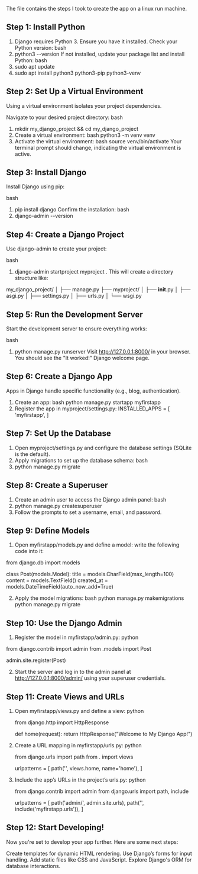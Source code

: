 The file contains the steps I took to create the app on a linux run machine.


## Step 1: Install Python
1. Django requires Python 3. Ensure you have it installed. Check your Python version:
   bash
2. python3 --version
   If not installed, update your package list and install Python:
   bash
3. sudo apt update
4. sudo apt install python3 python3-pip python3-venv

## Step 2: Set Up a Virtual Environment
Using a virtual environment isolates your project dependencies.

Navigate to your desired project directory:
bash
1. mkdir my_django_project && cd my_django_project
2. Create a virtual environment:
   bash
   python3 -m venv venv
3. Activate the virtual environment:
   bash
   source venv/bin/activate
   Your terminal prompt should change, indicating the virtual environment is active.

## Step 3: Install Django
Install Django using pip:

bash
1. pip install django
   Confirm the installation:
   bash
2. django-admin --version

## Step 4: Create a Django Project
Use django-admin to create your project:

bash
1. django-admin startproject myproject .
   This will create a directory structure like:

my_django_project/
│
├── manage.py
├── myproject/
│   ├── __init__.py
│   ├── asgi.py
│   ├── settings.py
│   ├── urls.py
│   └── wsgi.py

## Step 5: Run the Development Server
Start the development server to ensure everything works:

bash
1. python manage.py runserver
   Visit http://127.0.0.1:8000/ in your browser. You should see the "It worked!" Django welcome page.

## Step 6: Create a Django App
Apps in Django handle specific functionality (e.g., blog, authentication).

1. Create an app:
   bash
   python manage.py startapp myfirstapp
2. Register the app in myproject/settings.py:
    INSTALLED_APPS = [
    'myfirstapp',
   ]

## Step 7: Set Up the Database
1. Open myproject/settings.py and configure the database settings (SQLite is the default).
2. Apply migrations to set up the database schema:
   bash
3. python manage.py migrate

## Step 8: Create a Superuser
1. Create an admin user to access the Django admin panel:
   bash
2. python manage.py createsuperuser
3. Follow the prompts to set a username, email, and password.

## Step 9: Define Models
1. Open myfirstapp/models.py and define a model:
write the following code into it:

from django.db import models

class Post(models.Model):
    title = models.CharField(max_length=100)
    content = models.TextField()
    created_at = models.DateTimeField(auto_now_add=True)
    
2. Apply the model migrations:
   bash
   python manage.py makemigrations
   python manage.py migrate
   
## Step 10: Use the Django Admin
1. Register the model in myfirstapp/admin.py:
   python

from django.contrib import admin
from .models import Post

admin.site.register(Post)

2. Start the server and log in to the admin panel at http://127.0.0.1:8000/admin/ using your superuser credentials.

## Step 11: Create Views and URLs
1. Open myfirstapp/views.py and define a view:
   python

   from django.http import HttpResponse

   def home(request):
      return HttpResponse("Welcome to My Django App!")
   
2. Create a URL mapping in myfirstapp/urls.py:
   python
 
   from django.urls import path
   from . import views

   urlpatterns = [
      path('', views.home, name='home'),
   ]
   
3. Include the app’s URLs in the project’s urls.py:
   python

   from django.contrib import admin
   from django.urls import path, include

   urlpatterns = [
     path('admin/', admin.site.urls),
     path('', include('myfirstapp.urls')),
   ]
   
## Step 12: Start Developing!
   Now you're set to develop your app further. Here are some next steps:

   Create templates for dynamic HTML rendering.
   Use Django’s forms for input handling.
   Add static files like CSS and JavaScript.
   Explore Django's ORM for database interactions.

